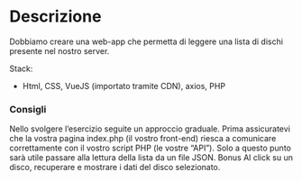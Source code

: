 # Descrizione
Dobbiamo creare una web-app che permetta di leggere una lista di dischi presente nel nostro server.

Stack:
- Html, CSS, VueJS (importato tramite CDN), axios, PHP
### Consigli
Nello svolgere l’esercizio seguite un approccio graduale.
Prima assicuratevi che la vostra pagina index.php (il vostro front-end) riesca a comunicare correttamente con il vostro script PHP (le vostre “API”).
Solo a questo punto sarà utile passare alla lettura della lista da un file JSON.
Bonus
Al click su un disco, recuperare e mostrare i dati del disco selezionato.

<!--
Cosa devo fare: 
attraverso un ciclo for devo ciclare dentro dischi.json
-->